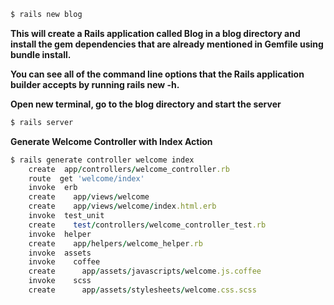 ```ruby
$ rails new blog
```
**This will create a Rails application called Blog in a blog directory and install the gem dependencies that are already mentioned in Gemfile using bundle install.**

**You can see all of the command line options that the Rails application builder accepts by running rails new -h.**

**Open new terminal, go to the blog directory and start the server**
```rb
$ rails server
```

**Generate Welcome Controller with Index Action**
```rb
$ rails generate controller welcome index
    create  app/controllers/welcome_controller.rb
    route  get 'welcome/index'
    invoke  erb
    create    app/views/welcome
    create    app/views/welcome/index.html.erb
    invoke  test_unit
    create    test/controllers/welcome_controller_test.rb
    invoke  helper
    create    app/helpers/welcome_helper.rb
    invoke  assets
    invoke    coffee
    create      app/assets/javascripts/welcome.js.coffee
    invoke    scss
    create      app/assets/stylesheets/welcome.css.scss
```

